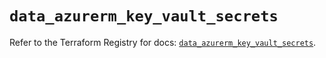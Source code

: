 # `data_azurerm_key_vault_secrets`

Refer to the Terraform Registry for docs: [`data_azurerm_key_vault_secrets`](https://registry.terraform.io/providers/hashicorp/azurerm/3.112.0/docs/data-sources/key_vault_secrets).
